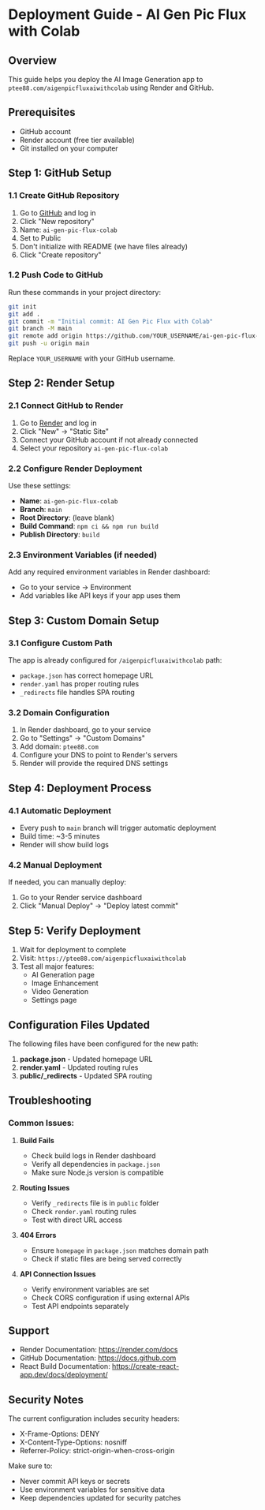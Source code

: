 # Deployment Guide - AI Gen Pic Flux with Colab

## Overview
This guide helps you deploy the AI Image Generation app to `ptee88.com/aigenpicfluxaiwithcolab` using Render and GitHub.

## Prerequisites
- GitHub account
- Render account (free tier available)
- Git installed on your computer

## Step 1: GitHub Setup

### 1.1 Create GitHub Repository
1. Go to [GitHub](https://github.com) and log in
2. Click "New repository"
3. Name: `ai-gen-pic-flux-colab`
4. Set to Public
5. Don't initialize with README (we have files already)
6. Click "Create repository"

### 1.2 Push Code to GitHub
Run these commands in your project directory:

```bash
git init
git add .
git commit -m "Initial commit: AI Gen Pic Flux with Colab"
git branch -M main
git remote add origin https://github.com/YOUR_USERNAME/ai-gen-pic-flux-colab.git
git push -u origin main
```

Replace `YOUR_USERNAME` with your GitHub username.

## Step 2: Render Setup

### 2.1 Connect GitHub to Render
1. Go to [Render](https://render.com) and log in
2. Click "New" → "Static Site"
3. Connect your GitHub account if not already connected
4. Select your repository `ai-gen-pic-flux-colab`

### 2.2 Configure Render Deployment
Use these settings:

- **Name**: `ai-gen-pic-flux-colab`
- **Branch**: `main`
- **Root Directory**: (leave blank)
- **Build Command**: `npm ci && npm run build`
- **Publish Directory**: `build`

### 2.3 Environment Variables (if needed)
Add any required environment variables in Render dashboard:
- Go to your service → Environment
- Add variables like API keys if your app uses them

## Step 3: Custom Domain Setup

### 3.1 Configure Custom Path
The app is already configured for `/aigenpicfluxaiwithcolab` path:
- `package.json` has correct homepage URL
- `render.yaml` has proper routing rules
- `_redirects` file handles SPA routing

### 3.2 Domain Configuration
1. In Render dashboard, go to your service
2. Go to "Settings" → "Custom Domains"
3. Add domain: `ptee88.com`
4. Configure your DNS to point to Render's servers
5. Render will provide the required DNS settings

## Step 4: Deployment Process

### 4.1 Automatic Deployment
- Every push to `main` branch will trigger automatic deployment
- Build time: ~3-5 minutes
- Render will show build logs

### 4.2 Manual Deployment
If needed, you can manually deploy:
1. Go to your Render service dashboard
2. Click "Manual Deploy" → "Deploy latest commit"

## Step 5: Verify Deployment

1. Wait for deployment to complete
2. Visit: `https://ptee88.com/aigenpicfluxaiwithcolab`
3. Test all major features:
   - AI Generation page
   - Image Enhancement
   - Video Generation
   - Settings page

## Configuration Files Updated

The following files have been configured for the new path:

1. **package.json** - Updated homepage URL
2. **render.yaml** - Updated routing rules
3. **public/_redirects** - Updated SPA routing

## Troubleshooting

### Common Issues:

1. **Build Fails**
   - Check build logs in Render dashboard
   - Verify all dependencies in `package.json`
   - Make sure Node.js version is compatible

2. **Routing Issues**
   - Verify `_redirects` file is in `public` folder
   - Check `render.yaml` routing rules
   - Test with direct URL access

3. **404 Errors**
   - Ensure `homepage` in `package.json` matches domain path
   - Check if static files are being served correctly

4. **API Connection Issues**
   - Verify environment variables are set
   - Check CORS configuration if using external APIs
   - Test API endpoints separately

## Support

- Render Documentation: https://render.com/docs
- GitHub Documentation: https://docs.github.com
- React Build Documentation: https://create-react-app.dev/docs/deployment/

## Security Notes

The current configuration includes security headers:
- X-Frame-Options: DENY
- X-Content-Type-Options: nosniff  
- Referrer-Policy: strict-origin-when-cross-origin

Make sure to:
- Never commit API keys or secrets
- Use environment variables for sensitive data
- Keep dependencies updated for security patches